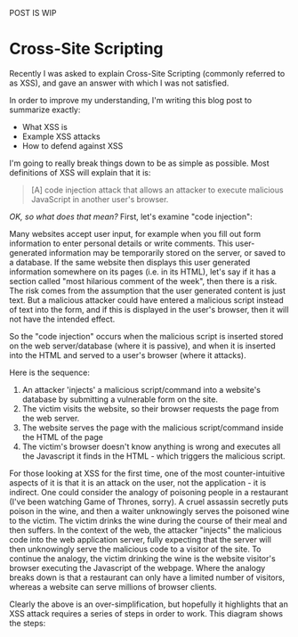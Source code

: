 POST IS WIP

# Cross-Site Scripting

Recently I was asked to explain Cross-Site Scripting (commonly referred to as XSS), and gave an answer with which I was not satisfied.

In order to improve my understanding, I'm writing this blog post to summarize exactly:

- What XSS is
- Example XSS attacks
- How to defend against XSS

I'm going to really break things down to be as simple as possible. Most definitions of XSS will explain that it is:
> [A] code injection attack that allows an attacker to execute malicious JavaScript in another user's browser.

_OK, so what does that mean?_ First, let's examine "code injection": 

Many websites accept user input, for example when you fill out form information to enter personal details or write comments. This user-generated information
may be temporarily stored on the server, or saved to a database.
If the same website then displays this user generated information somewhere on its pages (i.e. in its HTML), let's say if it has a section called "most hilarious comment of the week", 
then there is a risk. 
The risk comes from the assumption that the user generated content is just text. But a malicious attacker could have entered a malicious script instead of text into 
the form, and if this is displayed in the user's browser, then it will not have the intended effect.

So the "code injection" occurs when the malicious script is inserted stored on the web server/database (where it is passive), and when it is inserted into the 
HTML and served to a user's browser (where it attacks). 

Here is the sequence:

1. An attacker 'injects' a malicious script/command into a website's database by submitting a vulnerable form on the site.
2. The victim visits the website, so their browser requests the page from the web server.
3. The website serves the page with the malicious script/command inside the HTML of the page
4. The victim's browser doesn't know anything is wrong and executes all the Javascript it finds in the HTML - which triggers the malicious
script.  

For those looking at XSS for the first time, one of the most counter-intuitive aspects of it is that it is an attack on the user, not the
application - it is indirect. One could consider the analogy of poisoning people in a restaurant (I've been watching Game of Thrones, sorry).
A cruel assassin secretly puts poison in the wine, and then a waiter unknowingly serves the poisoned wine to the victim. The victim drinks the wine during the course of 
their meal and then suffers. In the context of the web, the attacker "injects" the malicious code into the web application server, fully expecting that the server
will then unknowingly serve the malicious code to a visitor of the site. To continue the analogy, the victim drinking the wine is the website visitor's browser executing
the Javascript of the webpage. Where the analogy breaks down is that a restaurant can only have a limited number of visitors, whereas a website can serve millions of
browser clients.

Clearly the above is an over-simplification, but hopefully it highlights that an XSS attack requires a series of steps in order to work. This diagram shows the steps:

